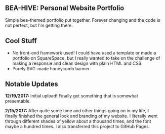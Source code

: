 BEA-HIVE: Personal Website Portfolio
---
Simple bee-themed portfolio put together. Forever changing and the code is not perfect, but I'm getting there.

Cool Stuff
---
- No front-end framework used! I could have used a template or made a portfolio on SquareSpace, but I really wanted to take on the challenge of making a responsie and clean design with plain HTML and CSS.
- Purely SVG-made honeycomb banner


Notable Updates
---
**12/19/2017:** Initial upload! Finally got something that is somewhat presentable.

**2/15/2017:** After quite some time and other things going on in my life, I finally finished the general look and branding of my website. I literally went through different shades of yellow about a thousand times, and the font maybe a hundred times. I also transferred this project to GitHub Pages.
